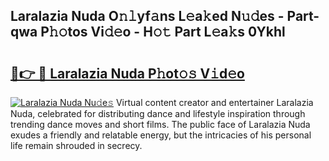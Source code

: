 ## Laralazia Nuda O𝚗𝚕yf𝚊ns L𝚎a𝚔ed N𝚞𝚍es - Part-qwa P𝚑𝚘tos Vi𝚍𝚎o - H𝚘𝚝 Part L𝚎a𝚔s 0Ykhl

# <h2><a href="http://kfae0t.oniu.top/?m=Laralazia+Nuda">🔗👉 🔴 Laralazia Nuda P𝚑ot𝚘𝚜 V𝚒d𝚎o</a></h2>

[![Laralazia Nuda Nu𝚍e𝚜](https://i.imgur.com/0qMVB7G.gif)](http://kfae0t.oniu.top/?m=Laralazia+Nuda)
Virtual content creator and entertainer Laralazia Nuda, celebrated for distributing dance and lifestyle inspiration through trending dance moves and short films. The public face of Laralazia Nuda exudes a friendly and relatable energy, but the intricacies of his personal life remain shrouded in secrecy.  
